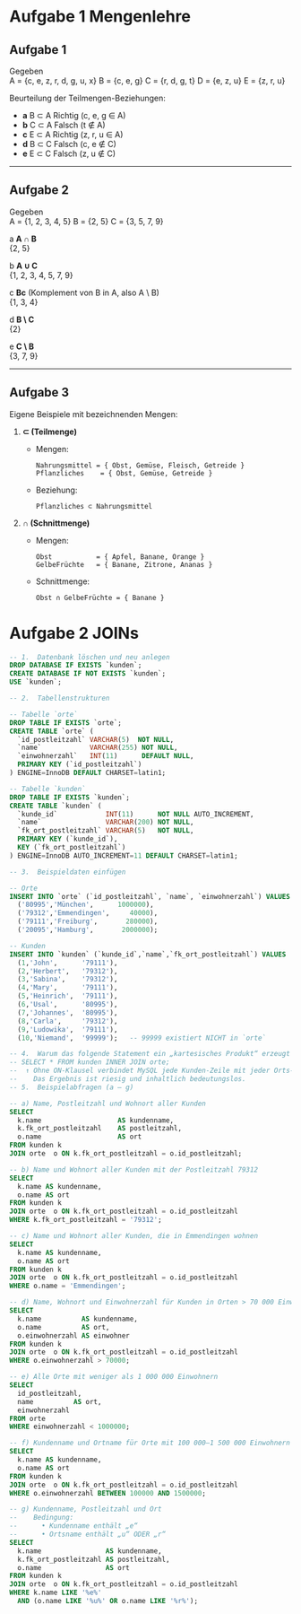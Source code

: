 # Aufgabe 1 Mengenlehre

## Aufgabe 1

Gegeben  
A = {c, e, z, r, d, g, u, x}
B = {c, e, g}
C = {r, d, g, t}
D = {e, z, u}
E = {z, r, u}

Beurteilung der Teilmengen-Beziehungen:  
- **a** B ⊂ A  Richtig (c, e, g ∈ A)  
- **b** C ⊂ A  Falsch (t ∉ A)  
- **c** E ⊂ A  Richtig (z, r, u ∈ A)  
- **d** B ⊂ C  Falsch (c, e ∉ C)  
- **e** E ⊂ C  Falsch (z, u ∉ C)  

---

## Aufgabe 2

Gegeben  
A = {1, 2, 3, 4, 5}
B = {2, 5}
C = {3, 5, 7, 9}

a **A ∩ B**  
{2, 5}


b **A ∪ C**  
{1, 2, 3, 4, 5, 7, 9}


c **Bc** (Komplement von B in A, also A \ B)  
{1, 3, 4}

d **B \ C**  
{2}

e **C \ B**  
{3, 7, 9}


---

## Aufgabe 3

Eigene Beispiele mit bezeichnenden Mengen:

1. **⊂ (Teilmenge)**  
   - Mengen:  
     ```
     Nahrungsmittel = { Obst, Gemüse, Fleisch, Getreide }
     Pflanzliches    = { Obst, Gemüse, Getreide }
     ```  
   - Beziehung:  
     ```
     Pflanzliches ⊂ Nahrungsmittel
     ```

2. **∩ (Schnittmenge)**  
   - Mengen:  
     ```
     Obst           = { Apfel, Banane, Orange }
     GelbeFrüchte   = { Banane, Zitrone, Ananas }
     ```  
   - Schnittmenge:  
     ```
     Obst ∩ GelbeFrüchte = { Banane }
     ```

# Aufgabe 2 JOINs

```sql
-- 1.  Datenbank löschen und neu anlegen
DROP DATABASE IF EXISTS `kunden`;
CREATE DATABASE IF NOT EXISTS `kunden`;
USE `kunden`;

-- 2.  Tabellenstrukturen

-- Tabelle `orte`
DROP TABLE IF EXISTS `orte`;
CREATE TABLE `orte` (
  `id_postleitzahl` VARCHAR(5)  NOT NULL,
  `name`            VARCHAR(255) NOT NULL,
  `einwohnerzahl`   INT(11)      DEFAULT NULL,
  PRIMARY KEY (`id_postleitzahl`)
) ENGINE=InnoDB DEFAULT CHARSET=latin1;

-- Tabelle `kunden`
DROP TABLE IF EXISTS `kunden`;
CREATE TABLE `kunden` (
  `kunde_id`            INT(11)      NOT NULL AUTO_INCREMENT,
  `name`                VARCHAR(200) NOT NULL,
  `fk_ort_postleitzahl` VARCHAR(5)   NOT NULL,
  PRIMARY KEY (`kunde_id`),
  KEY (`fk_ort_postleitzahl`)
) ENGINE=InnoDB AUTO_INCREMENT=11 DEFAULT CHARSET=latin1;

-- 3.  Beispieldaten einfügen

-- Orte
INSERT INTO `orte` (`id_postleitzahl`, `name`, `einwohnerzahl`) VALUES
  ('80995','München',      1000000),
  ('79312','Emmendingen',     40000),
  ('79111','Freiburg',       280000),
  ('20095','Hamburg',       2000000);

-- Kunden
INSERT INTO `kunden` (`kunde_id`,`name`,`fk_ort_postleitzahl`) VALUES
  (1,'John',      '79111'),
  (2,'Herbert',   '79312'),
  (3,'Sabina',    '79312'),
  (4,'Mary',      '79111'),
  (5,'Heinrich',  '79111'),
  (6,'Usal',      '80995'),
  (7,'Johannes',  '80995'),
  (8,'Carla',     '79312'),
  (9,'Ludowika',  '79111'),
  (10,'Niemand',  '99999');   -- 99999 existiert NICHT in `orte`

-- 4.  Warum das folgende Statement ein „kartesisches Produkt“ erzeugt
-- SELECT * FROM kunden INNER JOIN orte;
--  ↑ Ohne ON-Klausel verbindet MySQL jede Kunden-Zeile mit jeder Orts-Zeile.
--    Das Ergebnis ist riesig und inhaltlich bedeutungslos.
-- 5.  Beispielabfragen (a – g)

-- a) Name, Postleitzahl und Wohnort aller Kunden
SELECT
  k.name                   AS kundenname,
  k.fk_ort_postleitzahl    AS postleitzahl,
  o.name                   AS ort
FROM kunden k
JOIN orte  o ON k.fk_ort_postleitzahl = o.id_postleitzahl;

-- b) Name und Wohnort aller Kunden mit der Postleitzahl 79312
SELECT
  k.name AS kundenname,
  o.name AS ort
FROM kunden k
JOIN orte  o ON k.fk_ort_postleitzahl = o.id_postleitzahl
WHERE k.fk_ort_postleitzahl = '79312';

-- c) Name und Wohnort aller Kunden, die in Emmendingen wohnen
SELECT
  k.name AS kundenname,
  o.name AS ort
FROM kunden k
JOIN orte  o ON k.fk_ort_postleitzahl = o.id_postleitzahl
WHERE o.name = 'Emmendingen';

-- d) Name, Wohnort und Einwohnerzahl für Kunden in Orten > 70 000 Einwohner
SELECT
  k.name          AS kundenname,
  o.name          AS ort,
  o.einwohnerzahl AS einwohner
FROM kunden k
JOIN orte  o ON k.fk_ort_postleitzahl = o.id_postleitzahl
WHERE o.einwohnerzahl > 70000;

-- e) Alle Orte mit weniger als 1 000 000 Einwohnern
SELECT
  id_postleitzahl,
  name          AS ort,
  einwohnerzahl
FROM orte
WHERE einwohnerzahl < 1000000;

-- f) Kundenname und Ortname für Orte mit 100 000–1 500 000 Einwohnern
SELECT
  k.name AS kundenname,
  o.name AS ort
FROM kunden k
JOIN orte  o ON k.fk_ort_postleitzahl = o.id_postleitzahl
WHERE o.einwohnerzahl BETWEEN 100000 AND 1500000;

-- g) Kundenname, Postleitzahl und Ort
--    Bedingung:
--      • Kundenname enthält „e“
--      • Ortsname enthält „u“ ODER „r“
SELECT
  k.name                AS kundenname,
  k.fk_ort_postleitzahl AS postleitzahl,
  o.name                AS ort
FROM kunden k
JOIN orte  o ON k.fk_ort_postleitzahl = o.id_postleitzahl
WHERE k.name LIKE '%e%'
  AND (o.name LIKE '%u%' OR o.name LIKE '%r%');
```
